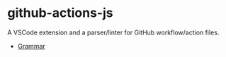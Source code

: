# github-actions-js

A VSCode extension and a parser/linter for GitHub workflow/action files.

- [Grammar](./docs/grammar.md)
